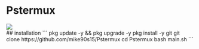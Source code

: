 # Pstermux
<div>
<img src="https://user-images.githubusercontent.com/82988362/138109726-70cffbe4-6602-4f1e-8d74-6d8d4723b253.jpg"/>
</div>
## installation
```
pkg update -y && pkg upgrade -y
pkg install -y git
git clone https://github.com/mike90s15/Pstermux
cd Pstermux
bash main.sh
```
